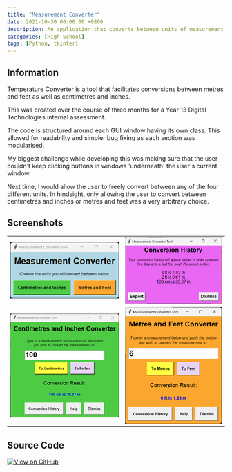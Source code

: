 ```yaml
---
title: "Measurement Converter"
date: 2021-10-30 00:00:00 +0800
description: An application that converts between units of measurement.
categories: [High School]
tags: [Python, tkinter]
---
```


## Information
Temperature Converter is a tool that facilitates conversions between metres and feet as well as centimetres and inches. 

This was created over the course of three months for a Year 13 Digital Technologies internal assessment. 

The code is structured around each GUI window having its own class. This allowed for readability and simpler bug fixing as each section was modularised.

My biggest challenge while developing this was making sure that the user couldn't keep clicking buttons in windows 'underneath' the user's current window. 

Next time, I would allow the user to freely convert between any of the four different units. In hindsight, only allowing the user to convert between centimetres and inches or metres and feet was a very arbitrary choice.

## Screenshots
<table>
  <tr>
    <td><img src="screenshots/measure_welcome.png" alt="Start screen of the game" style="max-width: 100%;"></td>
    <td><img src="screenshots/measure_history.png" alt="History screen" style="max-width: 100%;"></td>
  </tr>
  <tr>
    <td><img src="screenshots/measure_cm.png" alt="cm and inches conversion screen" style="max-width: 100%;"></td>
    <td><img src="screenshots/measure_ft.png" alt="metres and feet conversion screen" style="max-width: 100%;"></td>
  </tr>
</table>


## Source Code
[![View on GitHub](https://img.shields.io/badge/GitHub-View_repository-blue?style=for-the-badge&logo=github)](https://github.com/IssacMathai/MeasurementConverter)
